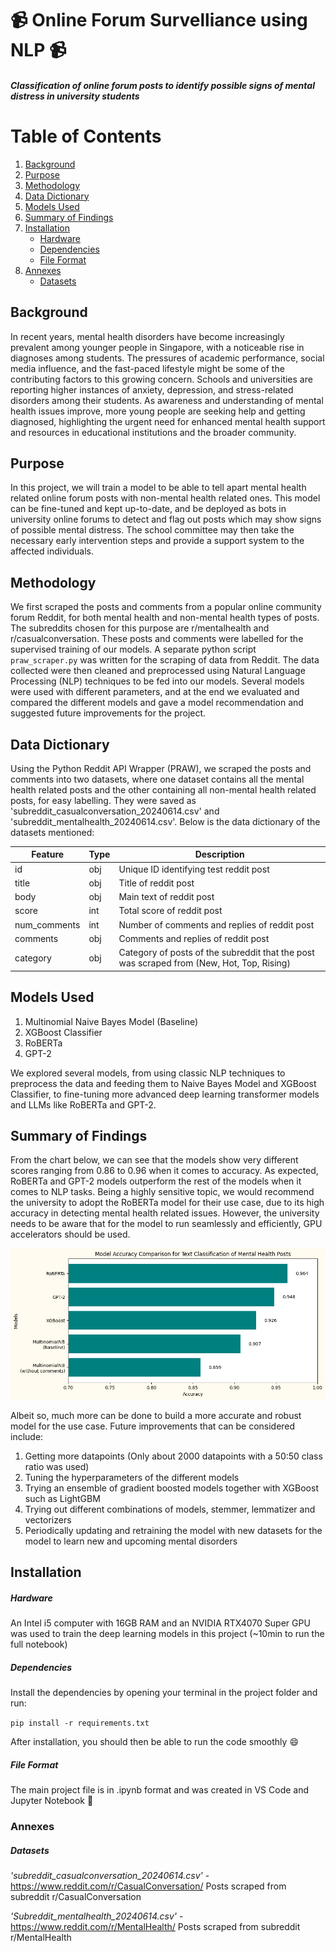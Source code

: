 # :video_camera: Online Forum Survelliance using NLP :video_camera:
##### Classification of online forum posts to identify possible signs of mental distress in university students

# Table of Contents

1. [Background](#background)
2. [Purpose](#purpose)
3. [Methodology](#methodology)
4. [Data Dictionary](#data-dictionary)
5. [Models Used](#models-used)
6. [Summary of Findings](#summary-of-findings)
7. [Installation](#installation)
    - [Hardware](#hardware)
    - [Dependencies](#dependencies)
    - [File Format](#file-format)
8. [Annexes](#annexes)
    - [Datasets](#datasets)
    
## Background
In recent years, mental health disorders have become increasingly prevalent among younger people in Singapore, with a noticeable rise in diagnoses among students. The pressures of academic performance, social media influence, and the fast-paced lifestyle might be some of the contributing factors to this growing concern. Schools and universities are reporting higher instances of anxiety, depression, and stress-related disorders among their students. As awareness and understanding of mental health issues improve, more young people are seeking help and getting diagnosed, highlighting the urgent need for enhanced mental health support and resources in educational institutions and the broader community.

## Purpose
In this project, we will train a model to be able to tell apart mental health related online forum posts with non-mental health related ones. This model can be fine-tuned and kept up-to-date, and be deployed as bots in university online forums to detect and flag out posts which may show signs of possible mental distress. The school committee may then take the necessary early intervention steps and provide a support system to the affected individuals.

## Methodology
We first scraped the posts and comments from a popular online community forum Reddit, for both mental health and non-mental health types of posts. The subreddits chosen for this purpose are r/mentalhealth and r/casualconversation. These posts and comments were labelled for the supervised training of our models. A separate python script `praw_scraper.py` was written for the scraping of data from Reddit. The data collected were then cleaned and preprocessed using Natural Language Processing (NLP) techniques to be fed into our models. Several models were used with different parameters, and at the end we evaluated and compared the different models and gave a model recommendation and suggested future improvements for the project.

## Data Dictionary
Using the Python Reddit API Wrapper (PRAW), we scraped the posts and comments into two datasets, where one dataset contains all the mental health related posts and the other containing all non-mental health related posts, for easy labelling. They were saved as 'subreddit_casualconversation_20240614.csv' and 'subreddit_mentalhealth_20240614.csv'. Below is the data dictionary of the datasets mentioned:

| Feature  | Type | Description                                                                                                  |
|----------|------|--------------------------------------------------------------------------------------------------------------|
| id       | obj  | Unique ID identifying test reddit post                                                                       |
| title    | obj  | Title of reddit post                                                                                         |
| body     | obj  | Main text of reddit post                                                                                     |
| score    | int  | Total score of reddit post                                                                                   |
| num_comments | int  | Number of comments and replies of reddit post                                                                      |
| comments | obj  | Comments and replies of reddit post                                                                      |
| category   | obj  | Category of posts of the subreddit that the post was scraped from (New, Hot, Top, Rising) |

## Models Used
1. Multinomial Naive Bayes Model (Baseline)
2. XGBoost Classifier
3. RoBERTa
4. GPT-2

We explored several models, from using classic NLP techniques to preprocess the data and feeding them to Naive Bayes Model and XGBoost Classifier, to fine-tuning more advanced deep learning transformer models and LLMs like RoBERTa and GPT-2.

## Summary of Findings

From the chart below, we can see that the models show very different scores ranging from 0.86 to 0.96 when it comes to accuracy. As expected, RoBERTa and GPT-2 models outperform the rest of the models when it comes to NLP tasks. Being a highly sensitive topic, we would recommend the university to adopt the RoBERTa model for their use case, due to its high accuracy in detecting mental health related issues. However, the university needs to be aware that for the model to run seamlessly and efficiently, GPU accelerators should be used.

![Model_Comparison](./model_comparison.png "Comparisons of different models used")

Albeit so, much more can be done to build a more accurate and robust model for the use case. Future improvements that can be considered include:

1. Getting more datapoints (Only about 2000 datapoints with a 50:50 class ratio was used)
2. Tuning the hyperparameters of the different models
3. Trying an ensemble of gradient boosted models together with XGBoost such as LightGBM
4. Trying out different combinations of models, stemmer, lemmatizer and vectorizers
5. Periodically updating and retraining the model with new datasets for the model to learn new and upcoming mental disorders

## Installation

##### *Hardware*

An Intel i5 computer with 16GB RAM and an NVIDIA RTX4070 Super GPU was used to train the deep learning models in this project (~10min to run the full notebook)

##### *Dependencies*

Install the dependencies by opening your terminal in the project folder and run:

`pip install -r requirements.txt`

After installation, you should then be able to run the code smoothly :smile:

##### *File Format*

The main project file is in .ipynb format and was created in VS Code and Jupyter Notebook :book:

### Annexes

##### *Datasets*

*'subreddit_casualconversation_20240614.csv'* - https://www.reddit.com/r/CasualConversation/ </n>
Posts scraped from subreddit r/CasualConversation

*'Subreddit_mentalhealth_20240614.csv'* - https://www.reddit.com/r/MentalHealth/ </n>
Posts scraped from subreddit r/MentalHealth
